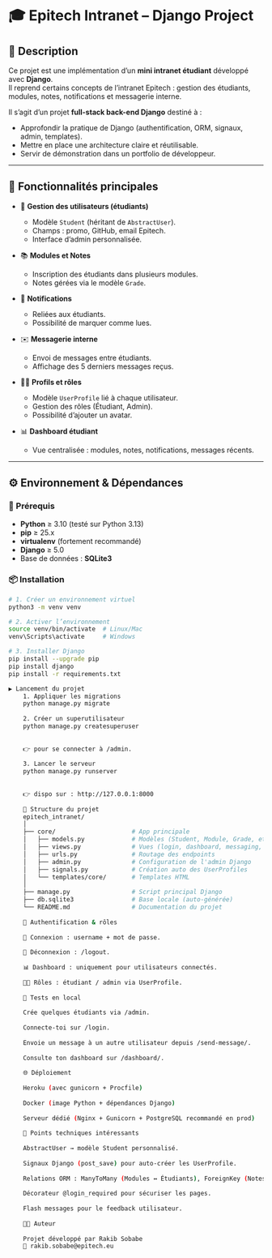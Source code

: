 # 🎓 Epitech Intranet – Django Project

## 📌 Description
Ce projet est une implémentation d’un **mini intranet étudiant** développé avec **Django**.  
Il reprend certains concepts de l’intranet Epitech : gestion des étudiants, modules, notes, notifications et messagerie interne.  

Il s’agit d’un projet **full-stack back-end Django** destiné à :  
- Approfondir la pratique de Django (authentification, ORM, signaux, admin, templates).  
- Mettre en place une architecture claire et réutilisable.  
- Servir de démonstration dans un portfolio de développeur.  

---

## 🚀 Fonctionnalités principales
- 👤 **Gestion des utilisateurs (étudiants)**
  - Modèle `Student` (héritant de `AbstractUser`).  
  - Champs : promo, GitHub, email Epitech.  
  - Interface d’admin personnalisée.  

- 📚 **Modules et Notes**
  - Inscription des étudiants dans plusieurs modules.  
  - Notes gérées via le modèle `Grade`.  

- 🔔 **Notifications**
  - Reliées aux étudiants.  
  - Possibilité de marquer comme lues.  

- ✉️ **Messagerie interne**
  - Envoi de messages entre étudiants.  
  - Affichage des 5 derniers messages reçus.  

- 🧑‍💻 **Profils et rôles**
  - Modèle `UserProfile` lié à chaque utilisateur.  
  - Gestion des rôles (Étudiant, Admin).  
  - Possibilité d’ajouter un avatar.  

- 📊 **Dashboard étudiant**
  - Vue centralisée : modules, notes, notifications, messages récents.  

---

## ⚙️ Environnement & Dépendances

### 🔧 Prérequis
- **Python** ≥ 3.10 (testé sur Python 3.13)  
- **pip** ≥ 25.x  
- **virtualenv** (fortement recommandé)  
- **Django** ≥ 5.0  
- Base de données : **SQLite3**  

### 📦 Installation
```bash
# 1. Créer un environnement virtuel
python3 -m venv venv

# 2. Activer l’environnement
source venv/bin/activate  # Linux/Mac
venv\Scripts\activate     # Windows

# 3. Installer Django
pip install --upgrade pip
pip install django
pip install -r requirements.txt

▶️ Lancement du projet
    1. Appliquer les migrations
    python manage.py migrate
    
    2. Créer un superutilisateur
    python manage.py createsuperuser
    
    
    👉 pour se connecter à /admin.
    
    3. Lancer le serveur
    python manage.py runserver
    
    
    👉 dispo sur : http://127.0.0.1:8000
    
    📂 Structure du projet
    epitech_intranet/
    │
    ├── core/                     # App principale
    │   ├── models.py             # Modèles (Student, Module, Grade, etc.)
    │   ├── views.py              # Vues (login, dashboard, messaging, etc.)
    │   ├── urls.py               # Routage des endpoints
    │   ├── admin.py              # Configuration de l'admin Django
    │   ├── signals.py            # Création auto des UserProfiles
    │   └── templates/core/       # Templates HTML
    │
    ├── manage.py                 # Script principal Django
    ├── db.sqlite3                # Base locale (auto-générée)
    └── README.md                 # Documentation du projet
    
    🔐 Authentification & rôles
    
    🔑 Connexion : username + mot de passe.
    
    🚪 Déconnexion : /logout.
    
    📊 Dashboard : uniquement pour utilisateurs connectés.
    
    🧑‍🏫 Rôles : étudiant / admin via UserProfile.
    
    🧪 Tests en local
    
    Crée quelques étudiants via /admin.
    
    Connecte-toi sur /login.
    
    Envoie un message à un autre utilisateur depuis /send-message/.
    
    Consulte ton dashboard sur /dashboard/.
    
    🌐 Déploiement
    
    Heroku (avec gunicorn + Procfile)
    
    Docker (image Python + dépendances Django)
    
    Serveur dédié (Nginx + Gunicorn + PostgreSQL recommandé en prod)
    
    📌 Points techniques intéressants
    
    AbstractUser → modèle Student personnalisé.
    
    Signaux Django (post_save) pour auto-créer les UserProfile.
    
    Relations ORM : ManyToMany (Modules ↔ Étudiants), ForeignKey (Notes, Messages).
    
    Décorateur @login_required pour sécuriser les pages.
    
    Flash messages pour le feedback utilisateur.
    
    👨‍💻 Auteur
    
    Projet développé par Rakib Sobabe
    📧 rakib.sobabe@epitech.eu